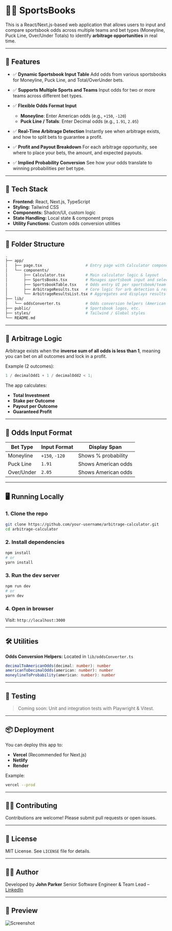 # 👮‍♂️ SportsBooks

This is a React/Next.js-based web application that allows users to input and compare sportsbook odds across multiple teams and bet types (Moneyline, Puck Line, Over/Under Totals) to identify **arbitrage opportunities** in real time.

---

## 🚀 Features

- ✅ **Dynamic Sportsbook Input Table**
  Add odds from various sportsbooks for Moneyline, Puck Line, and Total/OverUnder bets.

- ✅ **Supports Multiple Sports and Teams**
  Input odds for two or more teams across different bet types.

- ✅ **Flexible Odds Format Input**

  - **Moneyline**: Enter American odds (e.g., `+150`, `-120`)
  - **Puck Line / Totals**: Enter Decimal odds (e.g., `1.91`, `2.05`)

- ✅ **Real-Time Arbitrage Detection**
  Instantly see when arbitrage exists, and how to split bets to guarantee a profit.

- ✅ **Profit and Payout Breakdown**
  For each arbitrage opportunity, see where to place your bets, the amount, and expected payouts.

- ✅ **Implied Probability Conversion**
  See how your odds translate to winning probabilities per bet type.

---

## 🏧 Tech Stack

- **Frontend:** React, Next.js, TypeScript
- **Styling:** Tailwind CSS
- **Components:** Shadcn/UI, custom logic
- **State Handling:** Local state & component props
- **Utility Functions:** Custom odds conversion utilities

---

## 📂 Folder Structure

```bash
.
├── app/
│   ├── page.tsx                   # Entry page with Calculator component
│   └── components/
│       ├── Calculator.tsx         # Main calculator logic & layout
│       ├── SportsBooks.tsx        # Manages sportsbook input and selection
│       ├── SportsbookTable.tsx    # Odds entry UI per sportsbook/team
│       ├── ArbitrageResults.tsx   # Core logic for arb detection & results
│       └── ArbitrageResultsList.tsx # Aggregates and displays results
├── lib/
│   └── oddsConverter.ts           # Odds conversion helpers (American <-> Decimal)
├── public/                        # Sportsbook logos, etc.
├── styles/                        # Tailwind / Global styles
└── README.md
```

---

## 🧐 Arbitrage Logic

Arbitrage exists when the **inverse sum of all odds is less than 1**, meaning you can bet on all outcomes and lock in a profit.

Example (2 outcomes):

```ts
1 / decimalOdd1 + 1 / decimalOdd2 < 1;
```

The app calculates:

- **Total Investment**
- **Stake per Outcome**
- **Payout per Outcome**
- **Guaranteed Profit**

---

## 🔢 Odds Input Format

| Bet Type   | Input Format   | Display Span        |
| ---------- | -------------- | ------------------- |
| Moneyline  | `+150`, `-120` | Shows % probability |
| Puck Line  | `1.91`         | Shows American odds |
| Over/Under | `2.05`         | Shows American odds |

---

## 🖥️ Running Locally

### 1. Clone the repo

```bash
git clone https://github.com/your-username/arbitrage-calculator.git
cd arbitrage-calculator
```

### 2. Install dependencies

```bash
npm install
# or
yarn install
```

### 3. Run the dev server

```bash
npm run dev
# or
yarn dev
```

### 4. Open in browser

Visit: `http://localhost:3000`

---

## 🛠️ Utilities

**Odds Conversion Helpers:** Located in `lib/oddsConverter.ts`

```ts
decimalToAmericanOdds(decimal: number): number
americanToDecimalOdds(american: number): number
moneylineToProbability(american: number): number
```

---

## 🧰 Testing

> Coming soon: Unit and integration tests with Playwright & Vitest.

---

## 📦 Deployment

You can deploy this app to:

- **Vercel** (Recommended for Next.js)
- **Netlify**
- **Render**

Example:

```bash
vercel --prod
```

---

## 🙋‍♂️ Contributing

Contributions are welcome! Please submit pull requests or open issues.

---

## 📄 License

MIT License. See `LICENSE` file for details.

---

## 👨‍💻 Author

Developed by **John Parker**
Senior Software Engineer & Team Lead – [LinkedIn](https://linkedin.com/in/jp0624)

---

## 📸 Preview

![Screenshot](./public/screenshot.png)
